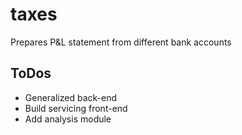 # taxes
Prepares P&L statement from different bank accounts

## ToDos
- Generalized back-end
- Build servicing front-end
- Add analysis module